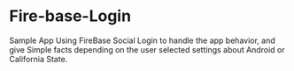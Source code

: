# Fire-base-Login
Sample App Using FireBase Social Login to handle the app behavior, and give Simple facts depending on the user selected settings about Android or California State.
